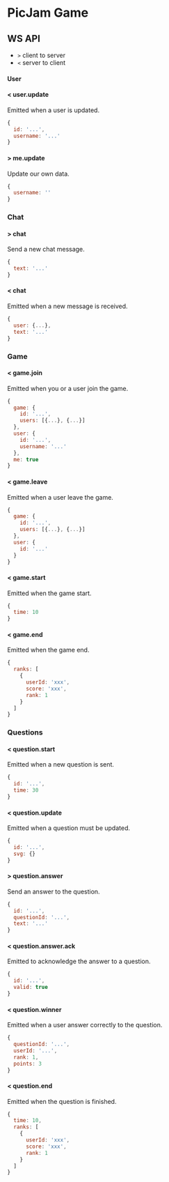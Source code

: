 # PicJam Game

## WS API

- `>` client to server
- `<` server to client

#### User

#### < user.update

Emitted when a user is updated.

```js
{
  id: '...',
  username: '...'
}
```

#### > me.update

Update our own data.

```js
{
  username: ''
}
```

### Chat

#### > chat

Send a new chat message.

```js
{
  text: '...'
}
```

#### < chat

Emitted when a new message is received.

```js
{
  user: {...},
  text: '...'
}
```

### Game

#### < game.join

Emitted when you or a user join the game.

```js
{
  game: {
    id: '...',
    users: [{...}, {...}]
  },
  user: {
    id: '...',
    username: '...'
  },
  me: true
}
```

#### < game.leave

Emitted when a user leave the game.

```js
{
  game: {
    id: '...',
    users: [{...}, {...}]
  },
  user: {
    id: '...'
  }
}
```

#### < game.start

Emitted when the game start.

```js
{
  time: 10
}
```

#### < game.end

Emitted when the game end.

```js
{
  ranks: [
    {
      userId: 'xxx',
      score: 'xxx',
      rank: 1
    }
  ]
}
```

### Questions

#### < question.start

Emitted when a new question is sent.

```js
{
  id: '...',
  time: 30
}
```

#### < question.update

Emitted when a question must be updated.

```js
{
  id: '...',
  svg: {}
}
```

#### > question.answer

Send an answer to the question.

```js
{
  id: '...',
  questionId: '...',
  text: '...'
}
```

#### < question.answer.ack

Emitted to acknowledge the answer to a question.

```js
{
  id: '...',
  valid: true
}
```

#### < question.winner

Emitted when a user answer correctly to the question.

```js
{
  questionId: '...',
  userId: '...',
  rank: 1,
  points: 3
}
```

#### < question.end

Emitted when the question is finished.

```js
{
  time: 10,
  ranks: [
    {
      userId: 'xxx',
      score: 'xxx',
      rank: 1
    }
  ]
}
```
